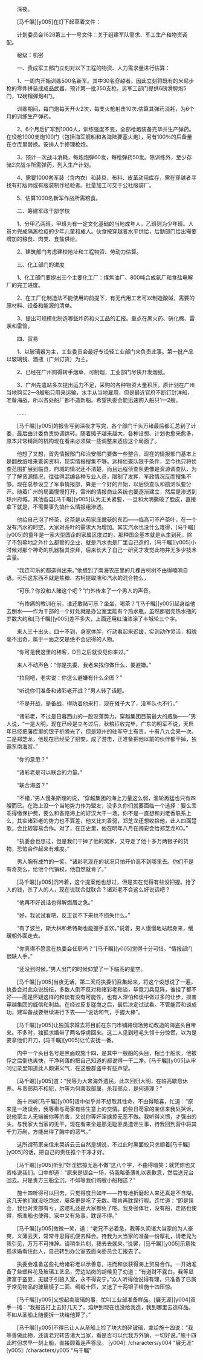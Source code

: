 　　深夜。

　　[马千瞩][y005]在灯下起草着文件：

　　计划委员会1628第三十一号文件：关于组建军队需求、军工生产和物资调配。

　　秘级：机密

　　一、责成军工部门立刻对以下工程的物资、人力需求量进行估算：

　　1、一周内开始训练500名新军。其中30名穿越者。因此立刻将既有的米尼步枪的零件拼装成成品武器，预计第一批350支枪。另军工部门提供6磅滑膛炮5门，12磅榴弹炮4门。

　　训练期间，每门炮每天开火2次，每支火枪射击10次.估算其弹药消耗，为6个月的训练生产弹药。

　　2、6个月后扩军到1000人，训练强度不变，全部枪炮装备完毕并生产弹药。在役枪1000支炮100门（包括海军舰船和各海陆要塞火炮），另有100％的后备量在仓库里替换。安排人手修理枪炮。

　　3、预计一次战斗消耗，每炮炮弹60发，每枪弹药50发。除训练外，至少存储2次战斗所需弹药，列入生产计划。

　　4、需要1000套军装（含内衣）和装具，布料、皮革动用库存，需在穿越者寻找有打版师或有服装制作经验者。批量加工可交于公社服装厂。

　　5、估算1000名新军作战所需粮食。

　　二、筹建军政干部学校

　　1、分甲乙两班，甲班为有一定文化基础的当地成年人，乙班则为少年班。人员为完成隔离检疫的少年儿童和成人。伙食按穿越者水平供给，后勤部门给出需要增加的粮食、肉类、食盐供给。

　　2、建筑部门考虑建校地址和工程物资、劳动力估算。

　　三、化工部门的进度

　　1、化工部门要提出三个主要化工厂：煤焦油厂、800吨合成氨厂和食盐电解厂的完工进度。

　　2、在工厂化制造法不能使用的前提下，有无代用工艺可以制造酸碱，需要的原材料、设备和能源的清单。

　　3、提出可规模化制造哪些炸药和火工品的汇报。重点在黑火药、硝化棉、雷汞和雷管。

　　四、贸易

　　1、以玻璃器为主，工业委员会最好专设轻工业部门来负责此事。第一批产品以玻璃镜、酒瓶（广州订货）为主。

　　2、已经在广州购得转手烟草，可制烟，工业部门尽快开发烟纸。

　　3、广州先遣站多次提出运力不足，采购的各种物资大量积压。原计划在广州当地购买2—3艘船只用来运输，水手从当地雇用，但是最近官府不断钉封洋船，准备海战，所以各处船厂都不造新船。希望执委会能迅速购入船只1—2艘。

　　……

　　[马千瞩][y005]的报告写到深夜才写完，各个部门千头万绪最后都汇总到了计委，最后由计委负责协调运转。随着摊子越来越大，各种设想、计划也愈来愈多，原本非常精简的机构现在看来必须做一些调整来适应这个局面了。

　　他想了又想，首先情报部门和治安部门要做一些整合，现在的情报部门基本上是翻故纸堆来查询资料，现实情报搜集不够。远程侦查队限于条件，至今也只将侦查范围扩展到临县，府城的情况还不清楚，而且远程侦查队更像是资源调查队，为了了解资源情况，往往得混编各种专业人员，限制了发挥，军政情况反而搜集不够。现在总参设立了军事情报部，算是一个好的开始，以后侦查队和勘测队要分开。随着广州的局面慢慢打开，雷州的情报商业系统也要逐渐建立，然后是渗透到琼州府城。其他各县[马千瞩][y005]认为无关紧要，一旦和大明撕破了脸皮，直接拿下就是，不需要事先搞什么情报组渗透。

　　他给自己泡了杯茶，这茶是从苟家庄缴获的东西——临高可不产茶叶，在一个没有汽水的时空，大家对茶叶的需求大为增加。其实汽水也没什么难得，[马千瞩][y005]的童年是一家大型国企的家属区度过的，那种国企基本就是从生到死，除了不包墓地之外什么都管的企业，就是汽水也是厂里自己造的，[马千瞩][y005]小时候对那个神奇的机器极其崇拜，后来长大了自己一研究才发觉此物并无多少技术含量。

　　“我连可乐的都造得出来。”他想到了南海农庄里的几棵古柯树不由得喃喃自语。可乐这东西不就是焦糖、古柯提取液和汽水的混合物么，

　　“可乐？你没和人赌这个吧？”门外传来了一个男人的声音。

　　“有惨痛的教训在前，谁还敢赌可乐？坐坐，喝茶？”[马千瞩][y005]起身给他去倒水——作为干部的一个好处就是办公室里能有个热水瓶，虽然那铝壳热水瓶的岁数大约和[马千瞩][y005]差不多大，上面还用红油漆涂了丰城轮三个字。

　　来人三十出头，四十不到，身宽体胖，行动看起来迟缓，实则动作灵活，相貌毫不出奇，属于一面之交是绝不会记得的人物。

　　“你可是我这里的稀客，D日之后就没见你来过。”

　　来人不动声色：“你是执委，我老来找你做什么，要避嫌。”

　　“拉倒吧，老实说：你这么避嫌有什么企图？”

　　“听说你们准备和诸彩老开战？”男人转了话题。

　　“不是开战，是备战。得防着他来打，现在摊子大了，没军队也不行。”

　　“诸彩老，不过是日暮西山的一股没落势力，穿越集团目前最大的威胁——”男人说，“一是大明，现在已经是立冬过后，秋粮征收完毕，广东的明军不说，天启年已经把藩库里的银子折腾光了，但是琼州的驻军守土有责，十有八九会来一次。二是郑芝龙，他现在已经受了招安，成了游击，正准备把他以前的伙伴都干掉，独霸东南海贸。”

　　“你的意思？”

　　“诸彩老是可以联合的力量。”

　　“联合海盗？”

　　“不错，”男人慢条斯理的说，“穿越集团的海上力量这么弱，渔轮再猛也只有四艘而已。在海上没一个当地势力作为盟友，没多久你们就要面临一个选择：要么乖乖得缴保护费，要么和各路海上的好汉大干一场。你不是一直想和刘老香联系上么，其实诸彩老的势力也不算差，他又比刘香弱，郑芝龙还想收拾他，此人四面楚歌，会比较容易合作。对了，在正史里，他在明年八月在闽安会给郑芝龙KO。”

　　“执委会也想过，但是我们干掉了他的窝家，又夺走了他十多万两银子的货物，恐怕合作起来有难度。”

　　男人胸有成竹的一笑，“诸彩老现在的状况只怕开价高不到哪里去。你们不是有奇货么，给他个代销权，他自然就肯了。”

　　[马千瞩][y005]沉吟着，这个提案他也想过，但是实在觉得有些没把握。抢了人的钱，杀了人的人，现在说联合就联合？诸彩老不会这么好说话吧？

　　“他再不好说话也得解燃眉之急。”

　　“好，我试试看吧，反正谈不下来也不损失什么。”

　　“有了波兰，斯大林和希特勒也能握手言欢。”说着，男人慢慢地站起身来，缓缓朝外面走去。

　　“你真得不愿意在执委会任职吗？”[马千瞩][y005]觉得十分可惜，“情报部门很缺人手。”

　　“还没到时候。”男人出门的时候仰望了一下临高的星空。

　　[马千瞩][y005]当夜无话，第二天将执委们召集起来，将这个设想说了一遍，执委会对此众说纷纭，多数人倒不反对和诸彩老和谈，毕竟刀兵见阵，谁挂了都不好——而是怀疑这样的和谈有没有可能性，也有人深怕和谈中做过多的让步，损害穿越集团的威信和利益。在经过反复磋商之后，最后决定试试看。不管能否和谈成功，建军备战要继续进行下去——“说话和气，手握大棒”。

　　[马千瞩][y005]让独孤求婚去将目前在东门市铺路现场劳动改造的海盗头目带来。不多时，独孤求婚带了两名俘虏回来。这二人见到短毛头领十分惊慌，以为是要拿他们开刀，[马千瞩][y005]让忙安抚一番。

　　内中一个头目名号是黑面蛟施十四，是其中一艘船的头目，相当于船长，他被俘之后倒也爽快，干净利落的把自己知道的都说得一干二净。[马千瞩][y005]从审问记录里知道此人颇讲义气，在这股群盗中有些声望。

　　[马千瞩][y005]道：“我等为大宋海外遗民，此次回归大明，在临高歇息休养。与贵部两不相犯，尔等为何袭我部属，杀我部众，是何道理？”

　　施十四听[马千瞩][y005]话中似乎并不想取其性命，不由得暗喜，忙道：“原来是一场误会，我等素与苟家有些生意上的交情。前些日苟家的亲信来我处哭诉，说他家主人无端被你等杀害，又说你等奸淫掳掠无恶不做。我听得义愤，才强出的头，与我家大当家的无干，现在看来全是那无耻匪类造谣生事，待我回到营中将其千刀万剐，方能出得了胸中的恶气。”

　　这所谓苟家亲信来哭诉云云自然是胡说，不过此时黑面蛟只求顺着[马千瞩][y005]的话，把自己的责任推个干净才好。

　　[马千瞩][y005]听到“奸淫掳掠无恶不做”这八个字，不由得暗笑：就凭你也又资格说我们。口中却道：“原来是误会一场，待我略备薄礼以表歉意，然后送兄台回去。只是贵方三船全沉，不如等我们购艘小船相送？”

　　施十四听得可以回去，只觉得度日如年——符有地折磨起人来还真是不含糊，这几天他们就没吃饱过，藤条更是吃了无数。哪肯再耽误行程。连忙道：“即是误会，我也对贵部有亏，这赔礼还是大家都免了吧。我身强体壮，没有船，走路也使得，搭渔船也使得，家中又有急事，耽误不得。”

　　[马千瞩][y005]微微一笑，道：“老兄不必着急，我等久闻诸大当家的为人豪爽，义薄云天，常常寻思得机便去拜会。待我为大当家的准备一份厚礼，请老兄为我引见，万万不可推辞。请稍坐片刻，我去去就来。”说罢，[马千瞩][y005]示意独孤求婚看住此人，自己转到办公室去面向委员会汇报去了。

　　执委会准备送些礼给诸彩老以示善意，进而和谈获得海上贸易合作。一开始准备了些塑料花及玻璃工艺品，旁边站岗的胡候见了劝道：“有道财不露白，我等显骤富于盗匪，无疑于引狼入室，永不得安宁。”众人听得他说得有理，只准备了已属于常见物品的玻璃镜子二面、绸缎十匹，又送了十两银子给施十四压惊。

　　[马千瞩][y005]又想起卖玻璃的事，忙叫工业部准备样品。[展无涯][y004]双手一摊：“我报告打上去好几天了，熔炉到现在也没给我造，我到哪里去造样品。不如从圣船上随便拆一块给他算了。”

　　[马千瞩][y005]不得已让人从圣船上捡了块大的碎玻璃，拿给施十四说：“我等善做此物，还请老兄转告诸大当家，看是否可以代我方外销，一切好说。”施十四此时但求早一刻上船，直接顾着连声答应。
[y004]: /characters/y004 "展无涯"
[y005]: /characters/y005 "马千瞩"

